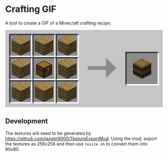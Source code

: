 # Crafting GIF

A tool to create a GIF of a Minecraft crafting recipe.

![Example](./img/example.gif)

## Development

The textures will need to be generated by
<https://github.com/jasger9000/TextureExportMod>.  Using the mod, export
the textures as 256x256 and then use `resize.sh` to convert them into
80x80.

